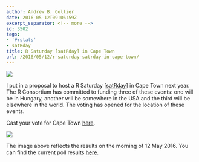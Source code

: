 ```yaml
---
author: Andrew B. Collier
date: 2016-05-12T09:06:59Z
excerpt_separator: <!-- more -->
id: 3502
tags:
- '#rstats'
- satRday
title: R Saturday [satRday] in Cape Town
url: /2016/05/12/r-saturday-satrday-in-cape-town/
---
```


<!--more-->

<img src="/img/2016/05/cape-town-aerial-logo.jpg">

I put in a proposal to host a R Saturday [[satRday](https://github.com/stephlocke/RSaturday-proposal)] in Cape Town next year. The R Consortium has committed to funding three of these events: one will be in Hungary, another will be somewhere in the USA and the third will be elsewhere in the world. The voting has opened for the location of these events.

Cast your vote for Cape Town [here](http://app.doopoll.co/poll/ZznsEGPnmbFafim2c).

<img src="/img/2016/05/satRday-voting.png">

The image above reflects the results on the morning of 12 May 2016. You can find the current poll results [here](http://app.doopoll.co/poll/ZznsEGPnmbFafim2c/live-results).

